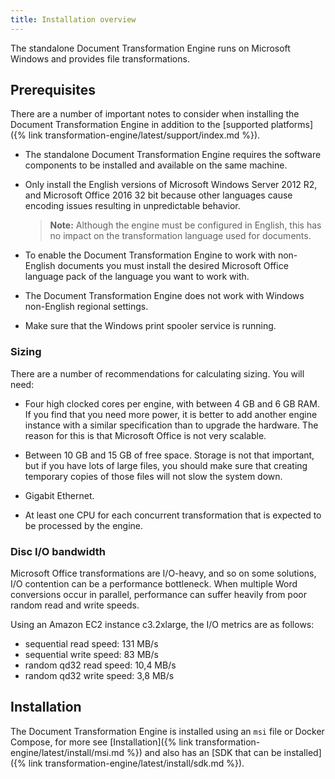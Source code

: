 ```yaml
---
title: Installation overview
---
```


The standalone Document Transformation Engine runs on Microsoft Windows and provides file transformations.

## Prerequisites

There are a number of important notes to consider when installing the Document Transformation Engine in addition to the [supported platforms]({% link transformation-engine/latest/support/index.md %}).

* The standalone Document Transformation Engine requires the software components to be installed and available on the same machine.

* Only install the English versions of Microsoft Windows Server 2012 R2, and Microsoft Office 2016 32 bit because other languages cause encoding issues resulting in unpredictable behavior.

    > **Note:** Although the engine must be configured in English, this has no impact on the transformation language used for documents.

* To enable the Document Transformation Engine to work with non-English documents you must install the desired Microsoft Office language pack of the language you want to work with.

* The Document Transformation Engine does not work with Windows non-English regional settings.

* Make sure that the Windows print spooler service is running.

### Sizing

There are a number of recommendations for calculating sizing. You will need:

* Four high clocked cores per engine, with between 4 GB and 6 GB RAM. If you find that you need more power, it is better to add another engine instance with a similar specification than to upgrade the hardware. The reason for this is that Microsoft Office is not very scalable.

* Between 10 GB and 15 GB of free space. Storage is not that important, but if you have lots of large files, you should make sure that creating temporary copies of those files will not slow the system down.

* Gigabit Ethernet.

* At least one CPU for each concurrent transformation that is expected to be processed by the engine.

### Disc I/O bandwidth

Microsoft Office transformations are I/O-heavy, and so on some solutions, I/O contention can be a performance bottleneck. When multiple Word conversions occur in parallel, performance can suffer heavily from poor random read and write speeds.

Using an Amazon EC2 instance c3.2xlarge, the I/O metrics are as follows:

* sequential read speed: 131 MB/s
* sequential write speed: 83 MB/s
* random qd32 read speed: 10,4 MB/s
* random qd32 write speed: 3,8 MB/s

## Installation

The Document Transformation Engine is installed using an `msi` file or Docker Compose, for more see [Installation]({% link transformation-engine/latest/install/msi.md %}) and also has an [SDK that can be installed]({% link transformation-engine/latest/install/sdk.md %}).

